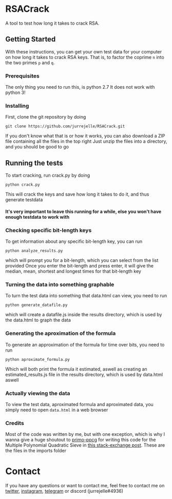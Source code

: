 # RSACrack

A tool to test how long it takes to crack RSA.

## Getting Started

With these instructions, you can get your own test data for your computer on how long it takes to crack RSA keys. That is, to factor the coprime `n` into the two primes `p` and `q`.

### Prerequisites

The only thing you need to run this, is python 2.7
It does not work with python 3!


### Installing

First, clone the git repository by doing

```
git clone https://github.com/jurrejelle/RSACrack.git
```

If you don't know what that is or how it works, you can also download a ZIP file containing all the files in the top right
Just unzip the files into a directory, and you should be good to go

## Running the tests

To start cracking, run crack.py by doing
```
python crack.py
```

This will crack the keys and save how long it takes to do it, and thus generate testdata

#### It's very important to leave this running for a while, else you won't have enough testdata to work with

### Checking specific bit-length keys

To get information about any specific bit-length key, you can run

```
python analyze_results.py
```
which will prompt you for a bit-length, which you can select from the list provided
Once you enter the bit-length and press enter, it will give the median, mean, shortest and longest times for that bit-length key


### Turning the data into something graphable

To turn the test data into something that data.html can view, you need to run
```
python generate_datafile.py
```
which will create a datafile.js inside the results directory, which is used by the data.html to graph the data


### Generating the aproximation of the formula

To generate an approximation of the formula for time over bits, you need to run
```
python aproximate_formula.py
```
Which will both print the formula it estimated, aswell as creating an estimated_results.js file in the results directory, which is used by data.html aswell

### Actually viewing the data

To view the test data, aproximated formula and aproximated data, you simply need to open ```data.html``` in a web browser

 
### Credits
Most of the code was written by me, but with one exception, which is why I wanna give a huge shoutout to [primo-ppcg](https://github.com/primo-ppcg) for writing this code for the Multiple Polynomial Quadratic Sieve in [this stack-exchange post](https://codegolf.stackexchange.com/questions/8629/fastest-semiprime-factorization). These are the files in the imports folder

# Contact 
If you have any questions or want to contact me, feel free to contact me on [twitter](https://twitter.com/twinjurre), [instagram](https://instagram.com/jurrejelle), [telegram](https://t.me/jurrejelle) or discord (jurrejelle#4936)
